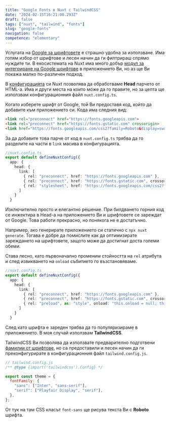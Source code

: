```yaml
---
title: "Google Fonts в Nuxt с TailwindCSS"
date: "2024-02-15T16:21:00.293Z"
draft: false
tags: ["nuxt", "tailwind", "fonts"]
slug: "google-fonts"
navigation: false
competence: "elementary"
---
```


Услугата на [Google за шрифтовете](https://fonts.google.com/) е страшно удобна за използване. Има голям избор от шрифтове и лесен начин да ги филтрираш спрямо нуждите ти. В екосистемата на Nuxt има много добър [модул за интегриране на Google шрифтове](https://google-fonts.nuxtjs.org/) в приложението Ви, но аз ще Ви покажа малко по-различен подход.

<!--more-->

В [конфигурацията](https://nuxt.com/docs/api/nuxt-config#head) си Nuxt позволява да обработваме **Head** парчето от HTML-а. Има и други места на които може да го правите, но за целта ще използвам конфигурационния файл `nuxt.config.ts`.

Когато изберете шрифт от Google, той Ви предоставя код, който да добавите към приложението си. Кода има следния вид:

```html
<link rel="preconnect" href="https://fonts.googleapis.com">
<link rel="preconnect" href="https://fonts.gstatic.com" crossorigin>
<link href="https://fonts.googleapis.com/css2?family=Roboto&display=swap" rel="stylesheet">
```

За да добавите това парче от код в `nuxt.config.ts` трябва да го разделите на части в `link` масива в конфигурацията.

```typescript
//nuxt.config.ts
export default defineNuxtConfig({
  app: {
    head: {
      link: [
        { rel: "preconnect", href: "https://fonts.googleapis.com" },
        { rel: "preconnect", href: "https://fonts.gstatic.com", crossorigin: "" },
        { rel: "stylesheet", href: "https://fonts.googleapis.com/css2?family=Roboto&display=swap" }
      ]
    }
  }
```

Изключително просто и елегантно решение. При билдването горния код се инжектира в Head-а на приложението Ви и шрифтовете се зареждат от Google. Това работи прекрасно, но понякога не е достатъчно.

Например, ако генерирате приложението си статично с `npx nuxt generate`. Тогава е добре да помислите как да оптимизирате зареждането на шрифтовете, защото може да достигнат доста големи обеми.

Става лесно, като първоначално променим стойността на `rel` атрибута и след извикването на `onload` събитието го възстановяваме.

```typescript
//nuxt.config.ts
export default defineNuxtConfig({
  app: {
    head: {
      link: [
        { rel: "preconnect", href: "https://fonts.googleapis.com" },
        { rel: "preconnect", href: "https://fonts.gstatic.com", crossorigin: "" },
        { rel: "preload", as: "style", onload: "this.onload = null; this.rel = 'stylesheet';", href: "https://fonts.googleapis.com/css2?family=Roboto&display=swap" }
      ]
    }
  }
```

След като шрифта е зареден трябва да го популяризираме в приложението. В моя случай използвам **TailwindCSS**.

TailwindCSS Ви позволява да използвате предварително подготвени [фамилии от шрифтове](https://tailwindcss.com/docs/font-family), но са предоставили и лесен начин да ги преконфигурирате в конфигурационния файл `tailwind.config.js`.

```javascript
// tailwind.config.js
/** @type {import('tailwindcss').Config} */

export const theme = {
  fontFamily: {
    "sans": ["Inter", "sans-serif"],
    "serif": ["Playfair Display", "serif"],
  },
};
```

От тук на там CSS класът `font-sans` ще рисува текста Ви с **Roboto** шрифта.